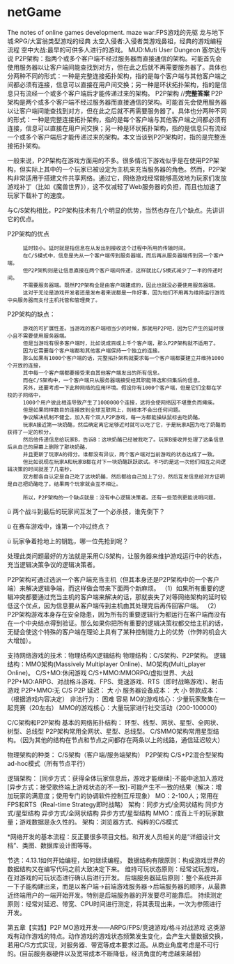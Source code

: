 # netGame
The notes of online games development.
maze war:FPS游戏的先驱
龙与地下城:RPG/大富翁类型游戏的经典
太空入侵者:入侵者类游戏鼻祖，经典的游戏编程流程
空中大战:最早的可供多人进行的游戏。
MUD:Muti User Dungeon
塞尔达传说
P2P架构：指两个或多个客户端不经过服务器而直接通信的架构。可能首先会使用服务器以让客户端间能查找到对方，但在此之后就不再需要服务器了。具体也分两种不同的形式：一种是完整连接拓扑架构，指的是每个客户端与其他客户端之间都必须有连接，信息可以直接在用户间交换；另一种是环状拓扑架构，指的是信息只有流经一个或多个客户端后才能传递过来的架构。
P2P架构
//**完整答案**
P2P架构是两个或多个客户端不经过服务器而直接通信的架构。可能首先会使用服务器以让客户端间能查找到对方，但在此之后就不再需要服务器了。具体也分两种不同的形式：一种是完整连接拓扑架构，指的是每个客户端与其他客户端之间都必须有连接，信息可以直接在用户间交换；另一种是环状拓扑架构，指的是信息只有流经一个或多个客户端后才能传递过来的架构。本文当谈到P2P架构时，指的是完整连接拓扑架构。

一般来说，P2P架构在游戏方面用的不多。很多情况下游戏似乎是在使用P2P架构，但实际上其中的一个玩家已被设定为主机来充当服务器的角色。然而，P2P架构非常适用于搭建文件共享网络。通过它，网络游戏经常能够高效地为玩家们发放游戏补丁（比如《魔兽世界》），这不仅减轻了Web服务器的负担，而且也加速了玩家下载补丁的速度。

与C/S架构相比，P2P架构技术有几个明显的优势，当然也存在几个缺点。先讲讲它的优点。

P2P架构的优点

         延时较小。延时就是指信息在从发出到接收这个过程中所用的传输时间。
         在C/S模式中，信息是先从一个客户端传到服务器端，而后再从服务器端传到另一个客户端。
         但P2P架构则是让信息直接在两个客户端间传递，这样就比C/S模式减少了一半的传递时间。
         不需要服务器端。既然P2P架构全是由客户端建成的，因此也就没必要使用服务器端。
         这对于无论是游戏开发者还是发布者来说都是一件好事，因为他们不用再为维持运行游戏中央服务器而支付主机托管和管理费了。

P2P架构的缺点：

         游戏的可扩展性差。当游戏的客户端相当少的时候，那就用P2P吧，因为它产生的延时很小且不需要使用服务器端。
         但是当游戏有很多客户端时，比如说成百或上千个客户端，那么P2P架构就不适用了。
         因为它需要每个客户端都和其他客户端保持一个独立的连接。
         那么如果有1000个客户端的话，完整拓扑架构就要求每一个客户端都要建立并维持1000个开放的连接，
         其中每一个客户端都要接受来自其他客户端发出的所有信息。
         而在C/S架构中，一个客户端只从服务器端接受经其职能筛选和归集后的信息。
         另外，还要考虑一下此种网络的应用环境。假设你有1000个客户端，但是它们全都在学校的子网络中，
         1000个用户彼此相连导致产生了1000000个连接，这将会使网络因不堪重负而瘫痪。
         但是如果同样数目的连接放到全球互联网上，则根本不会出任何问题。
         争议解决机制不健全。加入有个双人P2P游戏，每一方都能操纵鼠标去吃奶酪。
         玩家A接近第一块奶酪，然后确定离它足够近时就可以吃了它，于是玩家A因为吃了奶酪而获得了一定的积分，
         然后他传递信息给玩家B，告诉B：这块奶酪已经被我吃了。玩家B接收并处理了这条信息后从自己的屏幕上删除了那块奶酪，
         并且更新了玩家A的得分。谁都没有异议，两个客户端对当前游戏的状态达成了一致。
         但比如说现在玩家A和玩家B都在对下一块奶酪跃跃欲试。不巧的是这一次他们相互之间逻辑决策的时间就差了几毫秒，
         双方都各自认定是自己吃了这块奶酪，然后都给自己加上了分，然后互发信息给对方证明是自己把奶酪吃了。结果两个玩家就会互不相让。

         所以，P2P架构的一个缺点就是：没有中心逻辑决策者。还有一些范例更能说明问题。

ü  两个战斗到最后的玩家间互发了一个必杀技，谁先倒下？

ü  在赛车游戏中，谁第一个冲过终点？

ü  玩家争着抢地上的钥匙，哪一位先抢到呢？

处理此类问题最好的方法就是采用C/S架构，让服务器来维护游戏运行中的状态，充当逻辑决策争议的逻辑决策者。

P2P架构可通过选派一个客户端充当主机（但其本身还是P2P架构中的一个客户端）来解决逻辑争端，而这样做会带来下面两个新麻烦。
（1）如果所有重要的逻辑冲突都要通过充当主机的客户端来解决的话，那就丧失了对等网络架构的延时较低这个优点，因为信息要从客户端传到主机由其处理完后再传回客户端。
（2）P2P架构游戏本身存在安全隐患，因为所有的重要逻辑行为都运行在客户端而没有在一个中央结点得到验证。那么如果你把所有重要的逻辑决策权都交给主机的话，无疑会使这个特殊的客户端在理论上具有了某种控制能力上的优势（作弊的机会大大增加）。

支持网络游戏的技术：物理结构X逻辑结构
物理结构：C/S架构、P2P架构。
逻辑结构：MMO架构(Massively Multiplayer Online)、MO架构(Multi_player Online)。
C/S+MO:休闲游戏
C/S+MMO:MMORPG/虚拟世界、大战
P2P+MO:ARPG、对战格斗游戏、FPS、竞速游戏、RTS（即时战略游戏）、射击游戏
P2P+MMO:无
                  C/S      P2P
延迟：              大      小
服务器设备成本：     大      小
带款成本：         （根据游戏内容决定）
非法行为：          困难     容易
MO的游戏核心：少量玩家聚集在一起竞赛（20左右）
MMO的游戏核心：大量玩家进行社交活动（200-100000）

C/C架构和P2P架构
基本的网络拓扑结构：
环型、线型、网状、星型、全网状、树型、总线型
P2P架构常用全网状、星型、总线型。
C/SMMO架构常用星型结构。（因为其他的结构在节点和节点之间都存在两条以上的线路，通信延迟较大）

物理架构的种类：
C/S架构（客户端/服务端架构）
P2P架构
C/S+P2混合型架构
ad-hoc模式（所有节点平行）


逻辑架构：
[同步方式：获得全体玩家信息后，游戏才能继续]-不能中途加入游戏
[异步方式：接受歌终端上游戏状态的不一致]-可能产生不一致的结果（解决：增加玩家的满意度；使用专门的协调软件控制互斥现象）
MO：2-100人；常用在FPS和RTS（Real-time Strategy即时战略）
    架构：同步方式/全网状结构
         同步方式/星型结构
         异步方式/全网状结构
         异步方式/星型结构
MMO：成百上千的玩家数量；游戏数据是永久性的。
    架构：浏览器方式、纯粹的C/S模式
    
    
*网络开发的基本流程：反正要很多项目文档。和开发人员相关的是“详细设计文档”、类图、数据库设计图等等。

节选：4.13.1如何开始编程，如何继续编程。
数据结构有限原则：构成游戏世界的数据结构又在编写代码之前大致决定下来。
维持可玩状态原则：经常试玩游戏，在对游戏的可玩状态进行确认后进行开发。
后端服务器延后原则：整个系统并非一下子能构建出来，而是以客户端->前端游戏服务器->后端服务器的顺序，从最靠近终端用户的一端开始开发。特别是后端服务器的开发要尽可能靠后。
持续测定原则：经常对延迟、带宽、CPU时间进行测定，将其表现出来，一次为参照进行开发。


第五章【实践】P2P MO游戏开发——ARPG/FPS/竞速游戏/格斗对战游戏
这类游戏有动作游戏的特点。动作游戏的游戏状态频繁发生变化，会产生大量数据交换，若用C/S方式实现，对服务器、带宽等成本要求过高。从商业角度考虑是不可行的。(目前服务器硬件以及宽带成本不断降低，经济角度的考虑越来越弱）


